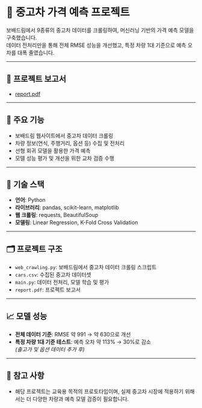# 🚗 중고차 가격 예측 프로젝트

보배드림에서 9종류의 중고차 데이터를 크롤링하여, 머신러닝 기반의 가격 예측 모델을 구축했습니다.  
데이터 전처리만을 통해 전체 RMSE 성능을 개선했고, 특정 차량 1대 기준으로 예측 오차를 대폭 줄였습니다.

---

## 📄 프로젝트 보고서

- [report.pdf](./report.pdf)

---

## 📌 주요 기능

- 보배드림 웹사이트에서 중고차 데이터 크롤링
- 차량 정보(연식, 주행거리, 옵션 등) 수집 및 전처리
- 선형 회귀 모델을 활용한 가격 예측
- 모델 성능 평가 및 개선을 위한 교차 검증 수행

---

## 🧠 기술 스택

- **언어**: Python
- **라이브러리**: pandas, scikit-learn, matplotlib
- **웹 크롤링**: requests, BeautifulSoup
- **모델링**: Linear Regression, K-Fold Cross Validation

---

## 🗂 프로젝트 구조

- `web_crawling.py`: 보배드림에서 중고차 데이터 크롤링 스크립트
- `cars.csv`: 수집된 중고차 데이터셋
- `main.py`: 데이터 전처리, 모델 학습 및 평가
- `report.pdf`: 프로젝트 보고서

---

## 📈 모델 성능

- **전체 데이터 기준**: RMSE 약 991 → 약 630으로 개선
- **특정 차량 1대 기준 테스트**: 예측 오차 약 113% → 30%로 감소  
  *(출고가 및 옵션 데이터 추가 후)*

---

## 📝 참고 사항

- 해당 프로젝트는 교육용 목적의 프로토타입이며, 실제 중고차 시장에 적용하기 위해서는 더 다양한 차량과 예측 모델 검증이 필요합니다.
